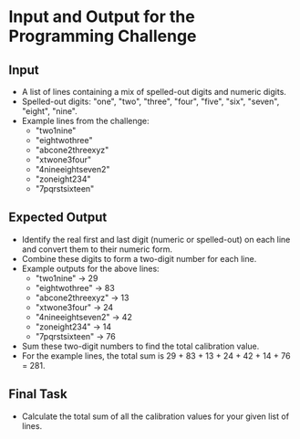 # Input and Output for the Programming Challenge

## Input

- A list of lines containing a mix of spelled-out digits and numeric digits.
- Spelled-out digits: "one", "two", "three", "four", "five", "six", "seven", "eight", "nine".
- Example lines from the challenge:
  - "two1nine"
  - "eightwothree"
  - "abcone2threexyz"
  - "xtwone3four"
  - "4nineeightseven2"
  - "zoneight234"
  - "7pqrstsixteen"

## Expected Output

- Identify the real first and last digit (numeric or spelled-out) on each line and convert them to their numeric form.
- Combine these digits to form a two-digit number for each line.
- Example outputs for the above lines:
  - "two1nine" → 29
  - "eightwothree" → 83
  - "abcone2threexyz" → 13
  - "xtwone3four" → 24
  - "4nineeightseven2" → 42
  - "zoneight234" → 14
  - "7pqrstsixteen" → 76
- Sum these two-digit numbers to find the total calibration value.
- For the example lines, the total sum is 29 + 83 + 13 + 24 + 42 + 14 + 76 = 281.

## Final Task

- Calculate the total sum of all the calibration values for your given list of lines.
